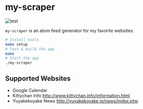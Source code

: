# my-scraper

![test](https://github.com/mono0x/my-scraper/workflows/test/badge.svg?branch=master)

`my-scraper` is an atom feed generator for my favorite websites.

```sh
# Install tools
make setup
# Test & build the app
make
# Start the app
./my-scraper
```

## Supported Websites

- Google Calendar
- Kittychan Info <http://www.kittychan.info/information.html>
- Yuyakekoyake News <http://yuyakekoyake.jp/news/index.php>
